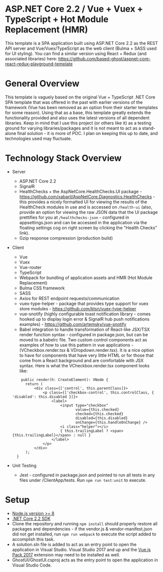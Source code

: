 # ASP.NET Core 2.2 / Vue + Vuex + TypeScript + Hot Module Replacement (HMR)
This template is a SPA application built using ASP.NET Core 2.2 as the REST API server and Vue/Vuex/TypeScript as the web client (Bulma + SASS used for UI styling). You can find a similar version using React + Redux (and associated libraries) here: https://github.com/based-ghost/aspnet-core-react-redux-playground-template

# General Overview
This template is vaguely based on the original Vue + TypeScript .NET Core SPA template that was offered in the past with earlier versions of the framework (Vue has been removed as an option from their starter templates for some reason). Using that as a base, this template greatly extends the functionality provided and also uses the latest versions of all dependent libraries. Keep in mind that I use this project (or others like it) as a testing ground for varying libraries/packages and it is not meant to act as a stand-alone final solution - it is more of POC. I plan on keeping this up to date, and technologies used may fluctuate.

# Technology Stack Overview
* Server
  * ASP.NET Core 2.2
  * SignalR
  * HealthChecks + the AspNetCore.HealthChecks.UI package - https://github.com/xabaril/AspNetCore.Diagnostics.HealthChecks - this provides  a nicely formatted UI for viewing the results of the HealthCheck modules in use and is accessed on ```/health-ui``` (also, provide an option for viewing the raw JSON data that the UI package prettifies for you at ```/healthchecks-json``` - configured in appsettings.json and can be accessed in the application via the floating settings cog on right screen by clicking the "Health Checks" link).
  * Gzip response compression (production build)
* Client
  * Vue
  * Vuex
  * Vue-router
  * TypeScript
  * Webpack for bundling of application assets and HMR (Hot Module Replacement)
  * Bulma CSS framework
  * SASS
  * Axios for REST endpoint requests/communication
  * vuex-type-helper - package that provides type support for vuex store modules - https://github.com/ktsn/vuex-type-helper
  * vue-snotify (highly configurable toast notification library - comes hooked up to display login error & SignalR hub push notifications examples) - https://github.com/artemsky/vue-snotify
  * Babel integration to handle transformation of React-like JSX/TSX render function syntax - configured in package.json, but can be moved to a babelrc file. Two custom control components act as examples of how to use this pattern in vue applications - (VCheckbox.render.tsx & VDropdown.render.tsx). It is a nice option to have for components that have very little HTML or for those that come from a React background and are comfortable with JSX syntax. Here is what the VCheckbox.render.tsx component looks like:
  
  
  ```JSX
      public render(h: CreateElement): VNode {
        return (
            <div class={['control', this.parentClass]}>
                <p class={['checkbox-control', this.controlClass, { 'disabled': this.disabled }]}>
                    <label>
                        <input type="checkbox"
                               value={this.checked}
                               checked={this.checked}
                               disabled={this.disabled}
                               onChange={this.handleOnChange} />
                        <i class="helper"></i>
                        { this.trailingLabel ? <span>{this.trailingLabel}</span> : null }
                    </label>
                </p>
            </div>
        );      
    }
    ```
    
* Unit Testing
  * Jest - configured in package.json and pointed to run all tests in any files under /ClientApp/tests. Run ```npm run test:unit``` to execute.
  
# Setup
  * [Node.js version >= 8](https://nodejs.org/en/download/)
  * [.NET Core 2.2 SDK](https://dotnet.microsoft.com/download/dotnet-core/2.2)
  * Clone the repository and running ```npm install``` should properly restore all packages and dependencies - if the vendor.js & vendor-manifest.json did not get installed, run ```npm run webpack``` to execute the script added to accomplish this task.
  * A solution.sln file is added to act as an entry point to open the application in Visual Studio. Visual Studio 2017 and up and the [Vue.js Pack 2017](https://marketplace.visualstudio.com/items?itemName=MadsKristensen.VuejsPack-18329) extension may need to be installed as well.
  * GhostUI/GhostUI.csproj acts as the entry point to open the application in Visual Studio Code.
